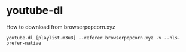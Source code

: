 # youtube-dl 

How to download from browserpopcorn.xyz

    youtube-dl [playlist.m3u8] --referer browserpopcorn.xyz -v --hls-prefer-native

